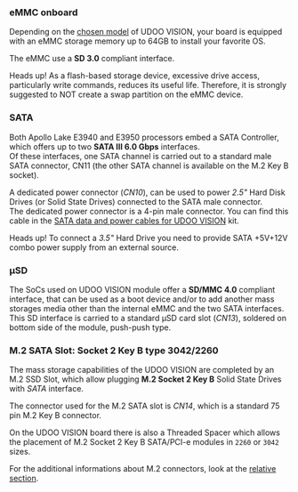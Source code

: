 ### eMMC onboard

Depending on the [chosen model](!Hardware_References/Board_versions) of UDOO VISION, your board is equipped with an eMMC storage memory up to 64GB to install your favorite OS.  

The eMMC use a **SD 3.0** compliant interface.

<span class="label label-warning">Heads up!</span> As a flash-based storage device, excessive drive access, particularly write commands, reduces its useful life. Therefore, it is strongly suggested to NOT create a swap partition on the eMMC device.


### SATA

Both Apollo Lake E3940 and E3950 processors embed a SATA Controller, which offers up to two **SATA III 6.0 Gbps** interfaces.  
Of these interfaces, one SATA channel is carried out to a standard male SATA connector, CN11 (the other SATA channel is available on the M.2 Key B socket).

A dedicated power connector (*CN10*), can be used to power *2.5"* Hard Disk Drives (or Solid State Drives) connected to the SATA male connector.  
The dedicated power connector is a 4-pin male connector. You can find this cable in the [SATA data and power cables for UDOO VISION](https://shop.udoo.org/en/catalogsearch/result/?q=+Sata++data+and+power+cables) kit.

<span class="label label-warning">Heads up!</span> To connect a *3.5"* Hard Drive you need to provide SATA +5V+12V combo power supply from an external source.

### μSD

The SoCs used on UDOO VISION module offer a **SD/MMC 4.0** compliant interface, that can be used as a boot device and/or to add another mass storages media other than the internal eMMC and the two SATA interfaces.
This SD interface is carried to a standard μSD card slot (*CN13*), soldered on bottom side of the module, push-push type.

### M.2 SATA Slot: Socket 2 Key B type 3042/2260

The mass storage capabilities of the UDOO VISION are completed by an M.2 SSD Slot, which allow plugging **M.2 Socket 2 Key B** Solid State Drives with *SATA* interface.  

The connector used for the M.2 SATA slot is *CN14*, which is a standard 75 pin M.2 Key B connector.

On the UDOO VISION board there is also a Threaded Spacer which allows the placement of M.2 Socket 2 Key B SATA/PCI-e modules in `2260` or `3042` sizes.

For the additional informations about M.2 connectors, look at the [relative section](Hardware_References/M.2_Connectors).